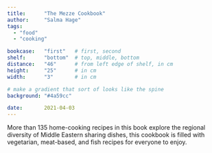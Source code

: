 ```yaml
---
title: 		"The Mezze Cookbook"
author: 	"Salma Hage"
tags:
  - "food"
  - "cooking"

bookcase: 	"first"   # first, second
shelf: 		"bottom"  # top, middle, bottom
distance: 	"46"      # from left edge of shelf, in cm
height:		"25"      # in cm
width:		"3"       # in cm

# make a gradient that sort of looks like the spine
background: "#4a59cc"

date: 		2021-04-03
---
```


More than 135 home-cooking recipes in this book explore the regional diversity of Middle Eastern sharing dishes, this cookbook is filled with vegetarian, meat-based, and fish recipes for everyone to enjoy.
